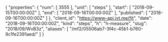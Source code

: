{
  "properties": {
    "num": [
      3555
    ],
    "unit": [
      "steps"
    ],
    "start": [
      "2018-09-15T00:00:00Z"
    ],
    "end": [
      "2018-09-16T00:00:00Z"
    ],
    "published": [
      "2018-09-16T00:00:00Z"
    ]
  },
  "client_id": "https://www-api.jvt.me/fit",
  "date": "2018-09-16T00:00:00Z",
  "kind": "steps",
  "h": "h-measure",
  "slug": "2018/09/WvB3z",
  "aliases": [
    "/mf2/05506ab7-3f4c-45b1-b760-9c1fe2391aed/"
  ]
}
